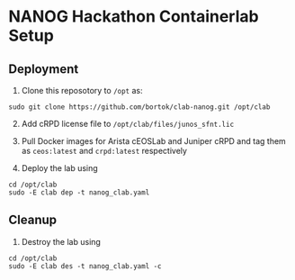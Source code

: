 # NANOG Hackathon Containerlab Setup

## Deployment

1. Clone this reposotory to `/opt` as:

```Shell
sudo git clone https://github.com/bortok/clab-nanog.git /opt/clab
```

2. Add cRPD license file to `/opt/clab/files/junos_sfnt.lic`

3. Pull Docker images for Arista cEOSLab and Juniper cRPD and tag them as `ceos:latest` and `crpd:latest` respectively

4. Deploy the lab using

```Shell
cd /opt/clab
sudo -E clab dep -t nanog_clab.yaml
```

## Cleanup

1. Destroy the lab using

```Shell
cd /opt/clab
sudo -E clab des -t nanog_clab.yaml -c
```

